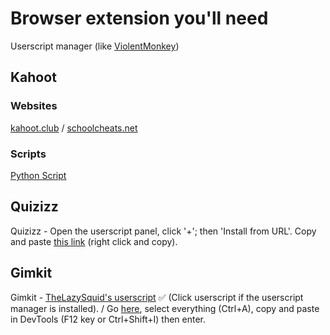# Browser extension you'll need

Userscript manager (like [ViolentMonkey](https://violentmonkey.github.io/get-it/))

## Kahoot

### Websites

[kahoot.club](https://kahoot.club) / [schoolcheats.net](https://schoolcheats.net/kahoot) 

### Scripts

[Python Script](https://github.com/H4cK3dR4Du/Kahoot-Answer-Hack)

## Quizizz

Quizizz - Open the userscript panel, click '+'; then 'Install from URL'. Copy and paste [this link](https://raw.githubusercontent.com/gbaranski/quizizz-cheat/refs/heads/master/scripts/tampermonkey-alternative-method.js) (right click and copy).

## Gimkit

Gimkit - [TheLazySquid's userscript](https://raw.githubusercontent.com/TheLazySquid/GimkitCheat/main/build/bundle.user.js) ✅ (Click userscript if the userscript manager is installed). / Go [here](https://raw.githubusercontent.com/pogforgor/cool-sites/refs/heads/main/cheatnetwork-gimkit.js), select everything (Ctrl+A), copy and paste in DevTools (F12 key or Ctrl+Shift+I) then enter.
